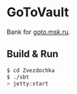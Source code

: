 # GoToVault #
Bank for [goto.msk.ru](https://goto.msk.ru/).


## Build & Run ##

```sh
$ cd Zvezdochka
$ ./sbt
> jetty:start
```



